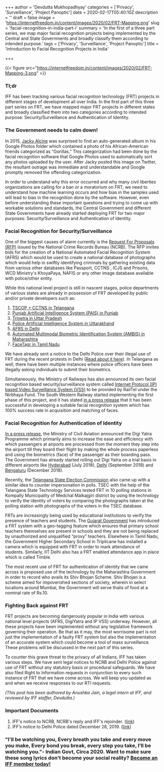 +++
author = 'Devdutta Mukhopadhyay'
categories = ['Privacy', 'Surveillance', 'Project Panoptic']
date = 2020-02-17T05:40:10Z
description = ''
draft = false
image = 'https://internetfreedom.in/content/images/2020/02/FRT-Mapping.png'
slug = 'facial-recognition-in-india-part-i'
summary = 'In the first of a three part series, we map major facial recognition projects being implemented by the Central and State Governments and broadly classify them  according to intended purpose.'
tags = ['Privacy', 'Surveillance', 'Project Panoptic']
title = 'Introduction to Facial Recognition Projects in India'

+++


{{< figure src="https://internetfreedom.in/content/images/2020/02/FRT-Mapping-3.png" >}}

### Tl;dr

IFF has been tracking various facial recognition technology (FRT) projects in different stages of development all over India. In the first part of this three part series on FRT, we have mapped major FRT projects in different states and broadly classified them into two categories according to intended purpose: Security/Surveillance and Authentication of Identity.

### The Government needs to calm down!

In 2015, [Jacky Alcine](https://twitter.com/jackyalcine/status/615329515909156865) was surprised to find an auto-generated album in his Google Photos folder which contained a photo of his African-American friends categorized as “Gorillas.” This categorization had been done by the facial recognition software that Google Photos used to automatically sort any photos uploaded by the user. After Jacky posted this image on Twitter, the resultant outrage was immediate and understandable and Google promptly removed the offending categorization.

In order to understand why this error occurred and why many civil liberties organizations are calling for a ban or a moratorium on FRT, we need to understand how machine learning occurs and how bias in the samples used will lead to bias in the recognition done by the software. However, even before understanding these important questions and trying to come up with workable solutions and standards, the Central Government and different State Governments have already started deploying FRT for two major purposes: Security/Surveillance and Authentication of Identity.

### Facial Recognition for Security/Surveillance

One of the biggest causes of alarm currently is the [Request For Proposals (RFP)](http://ncrb.gov.in/TENDERS/AFRS/RFP_NAFRS.pdf) issued by the National Crime Records Bureau (NCRB). The RFP invites bids for the creation of a National Automated Facial Recognition System (AFRS) which would be used to create a national database of photographs which would help in swiftly identifying criminals by gathering existing data from various other databases like Passport, CCTNS , ICJS and Prisons, WCD Ministry's KhoyaPaya, NAFIS or any other image database available with police/other entity.

While this national level project is still in nascent stages, police departments of various states are already in possession of FRT developed by public and/or private developers such as:

1. [TSCOP + CCTNS in Telangana](https://www.medianama.com/2019/10/223-hyd-police-on-collecting-biometrics-of-suspects/)
2. [Punjab Artificial Intelligence System (PAIS) in Punjab](https://www.huffingtonpost.in/entry/facial-recognition-ai-is-shaking-up-criminals-in-punjab-but-should-you-worry-too_in_5c107639e4b0a9576b52833b)
3. [Trinetra in Uttar Pradesh](https://www.financialexpress.com/industry/technology/up-police-launch-trinetra-its-ai-powered-face-recognition-app-to-catch-criminals/1426618/)
4. [Police Artificial Intelligence System in Uttarakhand](https://www.hindustantimes.com/dehradun/uttarakhand-police-acquire-face-recognition-software-to-help-nab-criminals/story-hIO0dmwRfOcK9npC0IMjtM.html)
5. [AFRS in Delhi](https://thewire.in/government/delhi-police-is-now-using-facial-recognition-software-to-screen-habitual-protestors)
6. [Automated Multimodal Biometric Identification System (AMBIS) in Maharashtra](https://indianexpress.com/article/explained/biometric-identification-system-iris-fingerprint-scans-to-fight-crime-5864905/)
7. [FaceTagr in Tamil Nadu](https://www.thehindu.com/todays-paper/tp-national/tp-tamilnadu/police-acquire-face-detecting-app/article23410231.ece)

We have already sent a notice to the Delhi Police over their illegal use of FRT during the recent protests in Delhi ([Read about it here](https://internetfreedom.in/we-demand-the-delhi-police-stop-its-facial-recognition-system/)). In Telangana as well, there have been multiple instances where police officers have been illegally asking individuals to submit their biometrics.

Simultaneously, the Ministry of Railways has also announced its own facial recognition based security/surveillance system called [Internet Protocol (IP) based Video Surveillance System (VSS)](https://pib.gov.in/newsite/PrintRelease.aspx?relid=197330) to be provided by RailTel under the Nirbhaya Fund. The South Western Railway started implementing the first phase of this project, and it has stated [in a press release](https://swr.indianrailways.gov.in/view_detail.jsp?lang=0&dcd=3370&id=0,4,268) that it has been successful in developing a suitable facial recognition system which has 100% success rate in acquisition and matching of faces.

### Facial Recognition for Authentication of Identity

 [In a press release](https://pib.gov.in/newsite/printrelease.aspx?relid=183958), the Ministry of Civil Aviation announced the Digi Yatra Programme which primarily aims to increase the ease and efficiency with which passengers at airports are processed from the moment they step into the airport till they board their flight by making the whole process paperless and using the biometrics (face) of the passenger as their boarding pass. The Government has already started rolling out Digi Yatra on a trial basis in different airports like [Hyderabad](https://www.livemint.com/news/india/hyderabad-airport-launches-face-recognition-system-for-entry-on-pilot-basis-1562059587608.html) (July 2018), [Delhi](https://www.medianama.com/2019/12/223-face-recognition-digiyatra/) (September 2018) and [Bengaluru](https://scroll.in/article/929851/facial-recognition-as-airports-in-india-start-using-the-technology-how-will-it-be-regulated) (December 2018).

Recently, the [Telangana State Election Commission](https://tsec.gov.in/pdf/ULBS_MPLTS/circulars/2020/Cir_No_111_TSEC-ULBs_2020_dated_18.01.2020_1401.pdf) also came up with a similar idea to counter impersonation in polls. TSEC with the help of the Telangana State Technology Services tested FRT in 10 polling stations in Kompally Municipality of Medchal Malkajgiri district by using the technology to verify the identity of voters by comparing the photographs taken at the polling station with photographs of the voters in the TSEC database.

FRTs are increasingly being used by educational institutions to verify the presence of teachers and students. The [Gujarat Government](https://indianexpress.com/article/explained/explained-gujarat-new-system-of-teachers-attendance-through-face-recognition-5975585/) has introduced a FRT system with a geo-tagging feature which ensures that primary school teachers themselves are present in schools and they are not being replaced by unauthorized and unqualified “proxy” teachers. Elsewhere in Tamil Nadu, the Government Higher Secondary School in Triplicane has installed a camera which is equipped with FRT in order to mark attendance of students. Similarly, IIT Delhi also has a FRT enabled attendance app in place which is called Timble.

The most recent use of FRT for authentication of identity that we came across is proposed use of the technology by the Maharashtra Government in order to record who avails its Shiv Bhojan Scheme. Shiv Bhojan  is a scheme aimed for impoverished sections of society, wherein in select locations around Mumbai, the Government will serve thalis of food at a nominal rate of Rs.10.

### Fighting Back against FRT

FRT projects are becoming dangerously popular in India with various national level projects (AFRS, DigiYatra and IP VSS) underway. However, all these projects have been implemented without any legislative framework governing their operation. Be that as it may, the most worrisome part is not just the implementation of a faulty FRT system but also the implementation of an accurate system which could become a tool of mass surveillance. These problems will be discussed in the next part of this series.

To counter this grave threat to the privacy of all Indians, IFF has taken various steps. We have sent legal notices to NCRB and Delhi Police against use of FRT without any statutory basis or procedural safeguards. We have also filed Right to Information requests in conjunction to every such instance of FRT that we have come across. We will keep you updated as and when we receive responses to our RTI requests.

_(This post has been authored by Anushka Jain, a legal intern at IFF, and reviewed by IFF staffer, Devdutta.)_

### Important Documents

1. IFF's notice to NCRB, NCRB's reply and IFF's rejoinder. ([link](https://internetfreedom.in/the-ncrb-responds/))
2. IFF’s notice to Delhi Police dated December 28, 2019. ([link](https://drive.google.com/file/d/1-GA-LlcVlnm0Ln4nuA_E_gLBMr6zeWzn/view))

### "I'll be watching you, Every breath you take and every move you make, Every bond you break, every step you take, I'll be watching you."- Indian Govt, Circa 2020. Want to make sure these song lyrics don't become your social reality? [Become an IFF member today!](https://internetfreedom.in/donate/)



